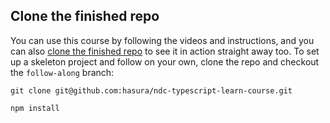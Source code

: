 ## Clone the finished repo

You can use this course by following the videos and instructions, and you can also
[clone the finished repo](https://github.com/hasura/ndc-typescript-learn-course) to see it in action straight away
too. To set up a skeleton project and follow on your own, clone the repo and checkout the `follow-along` branch:

```shell
git clone git@github.com:hasura/ndc-typescript-learn-course.git
```

```shell
npm install
```
